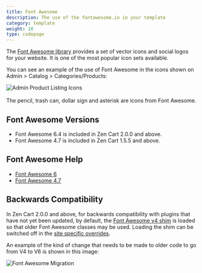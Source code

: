 ```yaml
---
title: Font Awesome 
description: The use of the fontawesome.io in your template 
category: template
weight: 10
type: codepage
---
```


The [Font Awesome library](https://fontawesome.com/) provides a set of vector icons and social logos for your website.   It is one of the most popular icon sets available. 

You can see an example of the use of Font Awesome in the icons shown on Admin > Catalog > Categories/Products: 

<img src="/images/products_icons.png" alt="Admin Product Listing Icons" /> 
<br clear="all" />
<br>
The pencil, trash can, dollar sign and asterisk are icons from Font Awesome.

<br>

## Font Awesome Versions
- Font Awesome 6.4 is included in Zen Cart 2.0.0 and above.  
- Font Awesome 4.7 is included in Zen Cart 1.5.5 and above.  

## Font Awesome Help 

- [Font Awesome 6](https://fontawesome.com/v6/docs)
- [Font Awesome 4.7](https://fontawesome.com/v4.7.0/)

## Backwards Compatibility 

In Zen Cart 2.0.0 and above, for backwards compatibility with plugins that have not yet been updated, by default, the [Font Awesome v4 shim](https://fontawesome.com/v5/docs/web/setup/upgrade-from-v4) is loaded so that older Font Awesome classes may be used.  Loading the shim can be switched off in the [site specific overrides](/user/admin/site_specific_overrides/).

An example of the kind of change that needs to be made to older code to go from V4 to V6 is shown in this image: 

![Font Awesome Migration](/images/fa_6.png)


